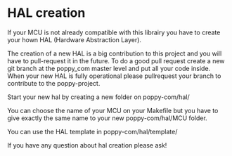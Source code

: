 HAL creation
============

If your MCU is not already compatible with this librairy you have to create your hown HAL (Hardware Abstraction Layer).

The creation of a new HAL is a big contribution to this project and you will have to pull-request it in the future. To do a good pull request create a new git branch at the poppy_com master level and put all your code inside.
When your new HAL is fully operational please pullrequest your branch to contribute to the poppy-project.

Start your new hal by creating a new folder on poppy-com/hal/

You can choose the name of your MCU on your Makefile but you have to give exactly the same name to your new poppy-com/hal/MCU folder.

You can use the HAL template in poppy-com/hal/template/

If you have any question about hal creation please ask!
